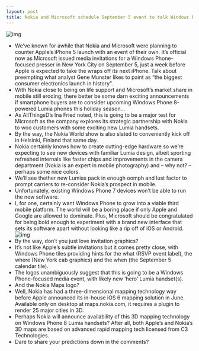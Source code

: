 ```yaml
---
layout: post
title: Nokia and Microsoft schedule September 5 event to talk Windows Phone 8
---
```

![img](http://media.idownloadblog.com/wp-content/uploads/2012/08/Nokia-Microsoft-September-5-invitation.png)
* We’ve known for awhile that Nokia and Microsoft were planning to counter Apple’s iPhone 5 launch with an event of their own. It’s official now as Microsoft issued media invitations for a Windows Phone-focused presser in New York City on September 5, just a week before Apple is expected to take the wraps off its next iPhone. Talk about preempting what analyst Gene Munster likes to paint as “the biggest consumer electronics launch in history”.
* With Nokia close to being on life support and Microsoft’s market share in mobile still eroding, there better be some darn exciting announcements if smartphone buyers are to consider upcoming Windows Phone 8-powered Lumia phones this holiday season…
* As AllThingsD’s Ina Fried noted, this is going to be a major test for Microsoft as the company explores its strategic partnership with Nokia to woo customers with some exciting new Lumia handsets.
* By the way, the Nokia World show is also slated to conveniently kick off in Helsinki, Finland that same day.
* Nokia certainly knows how to create cutting-edge hardware so we’re expecting to see new devices with familiar Lumia design, albeit sporting refreshed internals like faster chips and improvements in the camera department (Nokia is an expert in mobile photography) and – why not? – perhaps some nice colors.
* We’ll see thether new Lumias pack in enough oomph and lust factor to prompt carriers to re-consider Nokia’s prospect in mobile.
* Unfortunately, existing Windows Phone 7 devices won’t be able to run the new software.
* I, for one, certainly want Windows Phone to grow into a viable third mobile platform. The world will be a boring place if only Apple and Google are allowed to dominate. Plus, Microsoft should be congratulated for being bold enough to experiment with a brand new interface that sets its software apart without looking like a rip off of iOS or Android.
![img](http://media.idownloadblog.com/wp-content/uploads/2012/06/windows-phone-8-e1340212316356.jpg)
* By the way, don’t you just love invitation graphics?
* It’s not like Apple’s subtle invitations but it comes pretty close, with Windows Phone tiles providing hints for the what (RSVP event label), the where (New York cab graphics) and the when (the September 5 calendar tile).
* The logos unambiguously suggest that this is going to be a Windows Phone-focused media event, with likely new ‘hero’ Lumia handset(s).
* And the Nokia Maps logo?
* Well, Nokia has had a three-dimensional mapping technology way before Apple announced its in-house iOS 6 mapping solution in June. Available only on desktop at maps.nokia.com, it requires a plugin to render 25 major cities in 3D.
* Perhaps Nokia will announce availability of this 3D mapping technology on Windows Phone 8 Lumia handsets? After all, both Apple’s and Nokia’s 3D maps are based on advanced rapid mapping tech licensed from C3 Technologies.
* Dare to share your predictions down in the comments?

